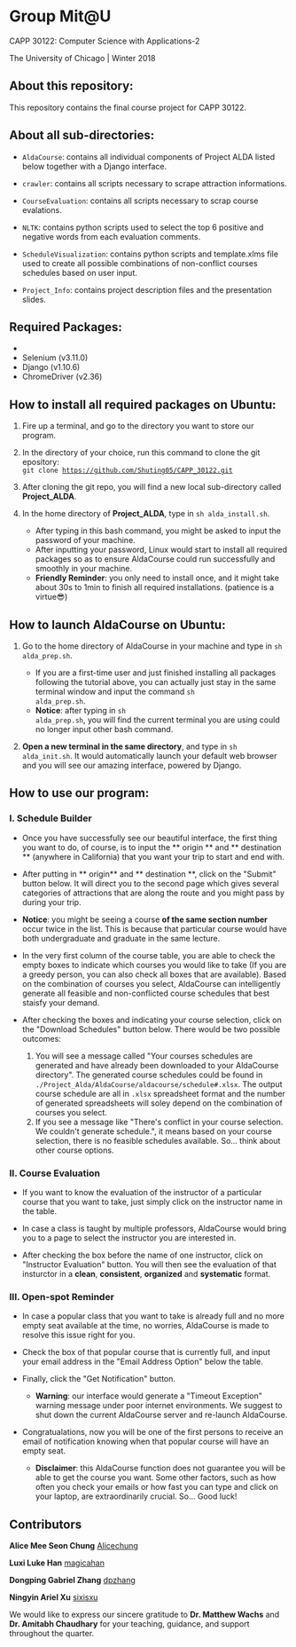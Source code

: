 # Group Mit@U 

CAPP 30122: Computer Science with Applications-2

The University of Chicago | Winter 2018

## About this repository:
This repository contains the final course project for CAPP 30122. 

## About all sub-directories:
* <code>AldaCourse</code>: contains all individual components of Project ALDA 
listed below together with a Django interface.

* <code>crawler</code>: contains all scripts necessary to scrape attraction informations.

* <code>CourseEvaluation</code>: contains all scripts necessary to scrap 
course evalations.

* <code>NLTK</code>: contains python scripts used to select the top 6 positive
 and negative words from each evaluation comments.

* <code>ScheduleVisualization</code>: contains python scripts and 
template.xlms file used to create all possible combinations of non-conflict 
courses schedules based on user input. 

* <code>Project_Info</code>: contains project description files and 
the presentation slides.

## Required Packages:
* 
* Selenium (v3.11.0)
* Django (v1.10.6)
* ChromeDriver (v2.36)

## How to install all required packages on **Ubuntu**:
1. Fire up a terminal, and go to the directory you want to store our program.

2. In the directory of your choice, run this command to clone the git 
 epository: <br /> 
<code>git clone https://github.com/Shuting05/CAPP_30122.git</code>

3. After cloning the git repo, you will find a new local sub-directory 
called **Project_ALDA**.

4. In the home directory of **Project_ALDA**, type in 
<code>sh alda_install.sh</code>. 
    + After typing in this bash command, you might be asked to input the 
      password of your machine.
    + After inputting your password, Linux would start to install all required
      packages so as to ensure AldaCourse could run successfully and 
      smoothly in your machine.
    + **Friendly Reminder**: you only need to install once, and it might 
      take about 30s to 1min to finish all required installations. 
      (patience is a virtue:sunglasses:)

## How to launch AldaCourse on **Ubuntu**:
1. Go to the home directory of AldaCourse in your machine and type in 
<code>sh alda_prep.sh</code>.
    + If you are a first-time user and just finished installing all packages 
following the tutorial above, you can actually just stay in the same terminal 
window and input the command <code>sh alda_prep.sh</code>.
    + **Notice**: after typing in <code>sh alda_prep.sh</code>, you will find 
the current terminal you are using could no longer input other bash command. 

2. **Open a new terminal in the same directory**, and type in 
<code>sh alda_init.sh</code>. It would automatically launch your default web 
browser and you will see our amazing interface, powered by Django.

## How to use our program:
### I. Schedule Builder
* Once you have successfully see our beautiful interface, the first thing you 
want to do, of course, is to input the ** origin ** and ** destination **
(anywhere in California) that you want your trip to start and end with. 

* After putting in ** origin** and ** destination **, click on the "Submit" button 
below. It will direct you to the second page which gives several categories of 
attractions that are along the route and you might pass by during your trip. 


* **Notice**: you might be seeing a course **of the same section number** occur 
twice in the list. This is because that particular course would have both 
undergraduate and graduate in the same lecture. 

* In the very first column of the course table, you are able to check the empty 
boxes to indicate which courses you would like to take (If you are a greedy 
person, you can also check all boxes that are available). Based on the 
combination of courses you select, AldaCourse can intelligently generate all 
feasible and non-conflicted course schedules that best staisfy your demand.

* After checking the boxes and indicating your course selection, click on the 
"Download Schedules" button below. There would be two possible outcomes:
    1. You will see a message called "Your courses schedules are generated 
and have already been downloaded to your AldaCourse directory". The generated 
course schedules could be found in 
<code>./Project_Alda/AldaCourse/aldacourse/schedule#.xlsx</code>. The output 
course schedule are all in <code>.xlsx</code> spreadsheet format and the number 
of generated spreadsheets will soley depend on the combination of courses you 
select. 
    2. If you see a message like "There's conflict in your course selection. 
We couldn't generate schedule.", it means based on your course selection, there 
is no feasible schedules available. So... think about other course options.

### II. Course Evaluation
* If you want to know the evaluation of the instructor of a particular course 
that you want to take, just simply click on the instructor name in the table.

* In case a class is taught by multiple professors, AldaCourse would bring you 
to a page to select the instructor you are interested in. 

* After checking the box before the name of one instructor, click on 
"Instructor Evaluation" button. You will then see the evaluation
of that insturctor in a **clean**, **consistent**, **organized** and 
**systematic** format.

### III. Open-spot Reminder
* In case a popular class that you want to take is already full and no more 
empty seat available at the time, no worries, AldaCourse is made to resolve 
this issue right for you.

* Check the box of that popular course that is currently full, and input your 
email address in the "Email Address Option" below the table.

* Finally, click the "Get Notification" button. 
    + **Warning**: our interface would generate a "Timeout Exception" warning 
message under poor internet environments. We suggest to shut down the current 
AldaCourse server and re-launch AldaCourse. 

* Congratualations, now you will be one of the first persons 
to receive an email of notification knowing when that popular course will have 
an empty seat.
    + **Disclaimer**: this AldaCourse function does not guarantee you will be 
able to get the course you want. Some other factors, such as how often you 
check your emails or how fast you can type and click on your laptop, are 
extraordinarily crucial. So... Good luck!

## Contributors
**Alice Mee Seon Chung** [Alicechung](https://github.com/Alicechung)

**Luxi Luke Han** [magicahan](https://github.com/magicahan)

**Dongping Gabriel Zhang** [dpzhang](https://github.com/dpzhang)

**Ningyin Ariel Xu** [sixisxu](https://github.com/sixisxu)

We would like to express our sincere gratitude to **Dr. Matthew Wachs** and 
**Dr. Amitabh Chaudhary** for your teaching, guidance, and support throughout 
the quarter.